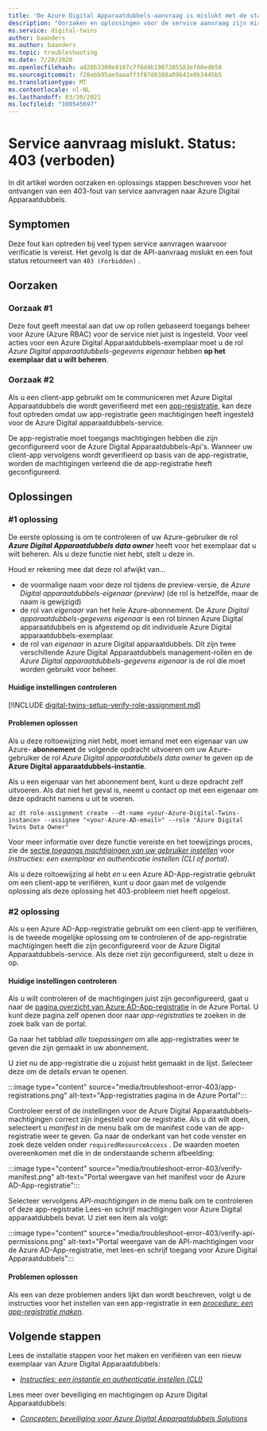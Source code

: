 ```yaml
---
title: 'De Azure Digital Apparaatdubbels-aanvraag is mislukt met de status: 403 (verboden)'
description: "Oorzaken en oplossingen voor de service aanvraag zijn mislukt. Status: 403 (verboden) ' op Azure Digital Apparaatdubbels."
ms.service: digital-twins
author: baanders
ms.author: baanders
ms.topic: troubleshooting
ms.date: 7/20/2020
ms.openlocfilehash: ad28b3300e9107c7f6d4b1987205583ef60ed658
ms.sourcegitcommit: f28ebb95ae9aaaff3f87d8388a09b41e0b3445b5
ms.translationtype: MT
ms.contentlocale: nl-NL
ms.lasthandoff: 03/30/2021
ms.locfileid: "100545697"
---
```

# <a name="service-request-failed-status-403-forbidden"></a>Service aanvraag mislukt. Status: 403 (verboden)

In dit artikel worden oorzaken en oplossings stappen beschreven voor het ontvangen van een 403-fout van service aanvragen naar Azure Digital Apparaatdubbels. 

## <a name="symptoms"></a>Symptomen

Deze fout kan optreden bij veel typen service aanvragen waarvoor verificatie is vereist. Het gevolg is dat de API-aanvraag mislukt en een fout status retourneert van `403 (Forbidden)` .

## <a name="causes"></a>Oorzaken

### <a name="cause-1"></a>Oorzaak #1

Deze fout geeft meestal aan dat uw op rollen gebaseerd toegangs beheer voor Azure (Azure RBAC) voor de service niet juist is ingesteld. Voor veel acties voor een Azure Digital Apparaatdubbels-exemplaar moet u de rol *Azure Digital apparaatdubbels-gegevens eigenaar* hebben **op het exemplaar dat u wilt beheren**. 

### <a name="cause-2"></a>Oorzaak #2

Als u een client-app gebruikt om te communiceren met Azure Digital Apparaatdubbels die wordt geverifieerd met een [app-registratie](how-to-create-app-registration.md), kan deze fout optreden omdat uw app-registratie geen machtigingen heeft ingesteld voor de Azure Digital apparaatdubbels-service.

De app-registratie moet toegangs machtigingen hebben die zijn geconfigureerd voor de Azure Digital Apparaatdubbels-Api's. Wanneer uw client-app vervolgens wordt geverifieerd op basis van de app-registratie, worden de machtigingen verleend die de app-registratie heeft geconfigureerd.

## <a name="solutions"></a>Oplossingen

### <a name="solution-1"></a>#1 oplossing

De eerste oplossing is om te controleren of uw Azure-gebruiker de rol _**Azure Digital Apparaatdubbels data owner**_ heeft voor het exemplaar dat u wilt beheren. Als u deze functie niet hebt, stelt u deze in.

Houd er rekening mee dat deze rol afwijkt van...
* de voormalige naam voor deze rol tijdens de preview-versie, de *Azure Digital apparaatdubbels-eigenaar (preview)* (de rol is hetzelfde, maar de naam is gewijzigd)
* de rol van *eigenaar* van het hele Azure-abonnement. De *Azure Digital apparaatdubbels-gegevens eigenaar* is een rol binnen Azure Digital apparaatdubbels en is afgestemd op dit individuele Azure Digital apparaatdubbels-exemplaar.
* de rol van *eigenaar* in azure Digital apparaatdubbels. Dit zijn twee verschillende Azure Digital Apparaatdubbels management-rollen en de *Azure Digital apparaatdubbels-gegevens eigenaar* is de rol die moet worden gebruikt voor beheer.

#### <a name="check-current-setup"></a>Huidige instellingen controleren

[!INCLUDE [digital-twins-setup-verify-role-assignment.md](../../includes/digital-twins-setup-verify-role-assignment.md)]

#### <a name="fix-issues"></a>Problemen oplossen 

Als u deze roltoewijzing niet hebt, moet iemand met een eigenaar van uw Azure- **abonnement** de volgende opdracht uitvoeren om uw Azure-gebruiker de rol *Azure Digital apparaatdubbels data owner* te geven op de **Azure Digital apparaatdubbels-instantie**. 

Als u een eigenaar van het abonnement bent, kunt u deze opdracht zelf uitvoeren. Als dat niet het geval is, neemt u contact op met een eigenaar om deze opdracht namens u uit te voeren.

```azurecli-interactive
az dt role-assignment create --dt-name <your-Azure-Digital-Twins-instance> --assignee "<your-Azure-AD-email>" --role "Azure Digital Twins Data Owner"
```

Voor meer informatie over deze functie vereiste en het toewijzings proces, zie de [sectie *toegangs machtigingen van uw gebruiker instellen*](how-to-set-up-instance-CLI.md#set-up-user-access-permissions) voor *instructies: een exemplaar en authenticatie instellen (CLI of portal)*.

Als u deze roltoewijzing al hebt *en* u een Azure AD-App-registratie gebruikt om een client-app te verifiëren, kunt u door gaan met de volgende oplossing als deze oplossing het 403-probleem niet heeft opgelost.

### <a name="solution-2"></a>#2 oplossing

Als u een Azure AD-App-registratie gebruikt om een client-app te verifiëren, is de tweede mogelijke oplossing om te controleren of de app-registratie machtigingen heeft die zijn geconfigureerd voor de Azure Digital Apparaatdubbels-service. Als deze niet zijn geconfigureerd, stelt u deze in op.

#### <a name="check-current-setup"></a>Huidige instellingen controleren

Als u wilt controleren of de machtigingen juist zijn geconfigureerd, gaat u naar de [pagina overzicht van Azure AD-App-registratie](https://portal.azure.com/#blade/Microsoft_AAD_IAM/ActiveDirectoryMenuBlade/RegisteredApps) in de Azure Portal. U kunt deze pagina zelf openen door naar *app-registraties* te zoeken in de zoek balk van de portal.

Ga naar het tabblad *alle toepassingen* om alle app-registraties weer te geven die zijn gemaakt in uw abonnement.

U ziet nu de app-registratie die u zojuist hebt gemaakt in de lijst. Selecteer deze om de details ervan te openen.

:::image type="content" source="media/troubleshoot-error-403/app-registrations.png" alt-text="App-registraties pagina in de Azure Portal":::

Controleer eerst of de instellingen voor de Azure Digital Apparaatdubbels-machtigingen correct zijn ingesteld voor de registratie. Als u dit wilt doen, selecteert u *manifest* in de menu balk om de manifest code van de app-registratie weer te geven. Ga naar de onderkant van het code venster en zoek deze velden onder `requiredResourceAccess` . De waarden moeten overeenkomen met die in de onderstaande scherm afbeelding:

:::image type="content" source="media/troubleshoot-error-403/verify-manifest.png" alt-text="Portal weergave van het manifest voor de Azure AD-App-registratie":::

Selecteer vervolgens *API-machtigingen* in de menu balk om te controleren of deze app-registratie Lees-en schrijf machtigingen voor Azure Digital apparaatdubbels bevat. U ziet een item als volgt:

:::image type="content" source="media/troubleshoot-error-403/verify-api-permissions.png" alt-text="Portal weergave van de API-machtigingen voor de Azure AD-App-registratie, met lees-en schrijf toegang voor Azure Digital Apparaatdubbels":::

#### <a name="fix-issues"></a>Problemen oplossen

Als een van deze problemen anders lijkt dan wordt beschreven, volgt u de instructies voor het instellen van een app-registratie in een [*procedure: een app-registratie maken*](how-to-create-app-registration.md).

## <a name="next-steps"></a>Volgende stappen

Lees de installatie stappen voor het maken en verifiëren van een nieuw exemplaar van Azure Digital Apparaatdubbels:
* [*Instructies: een instantie en authenticatie instellen (CLI)*](how-to-set-up-instance-cli.md)

Lees meer over beveiliging en machtigingen op Azure Digital Apparaatdubbels:
* [*Concepten: beveiliging voor Azure Digital Apparaatdubbels Solutions*](concepts-security.md)
